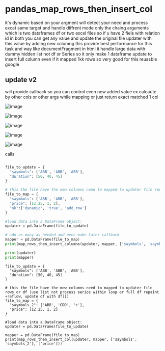 # pandas_map_rows_then_insert_col

it's dynamic based on your argment will detect your need and process excat same target and handle diffrent mode only the chaing arguments which is two dataframes df or two excel files so if  u have 2 fiels with relation id in both you can get any value and update the original file updater with this value by adding new columng this provide best performance for this task and way like documentFragment in html it handle large data with dummy hidden list not df or Series so it only make 1 dataframe update to insert full column even if it mapped 1kk rows so very good for this reuasble google

## update v2
will provide callback so you can control even new added value ex calcaute by other cols or other args while mapping or just return exact matched 1 col



![image](https://github.com/user-attachments/assets/50886713-be55-4185-88e5-86215c66054f)

![image](https://github.com/user-attachments/assets/bf7503b1-2587-4885-83cc-6115ae315966)

![image](https://github.com/user-attachments/assets/956df466-f982-41f2-9db1-3f3e87b59fd7)

![image](https://github.com/user-attachments/assets/29024ec4-0135-41cb-b6a2-25f5ab48da21)

![image](https://github.com/user-attachments/assets/b3024e6c-f88c-48aa-8b99-22e6317db20a)


calls

```python

file_to_update = {
  "saymbols": ['ABB', 'ABB', 'ABB'],
  "duration": [50, 40, 45]
}

# this the file have the new columns need to mapped to updater file rows or df (use list not process serios within loop or full df repaint +reflow, update df with df[]) 
file_to_map = {
  "saymbols": ['ABB', 'ABB', 'ABB'],
  "price": [12.25, 1, 2],
  "ok":['dynamic', 'true', 'add_row']
}

#load data into a DataFrame object:
updater = pd.DataFrame(file_to_update)

# add as many as needed and even make later callback
mapper = pd.DataFrame(file_to_map)
print(map_rows_then_insert_columns(updater, mapper, ['saymbols', 'saymbols'], ['price', 'ok']))

print(updater)
print(mapper)

```


```
file_to_update = {
  "saymbols": ['ABB', 'ABB', 'ABB'],
  "duration": [50, 40, 45]
}

# this the file have the new columns need to mapped to updater file rows or df (use list not process serios within loop or full df repaint +reflow, update df with df[]) 
file_to_map = {
  "saymbols_2": ['ABB', 'CDD', 'c'],
  "price": [12.25, 1, 2]
}

#load data into a DataFrame object:
updater = pd.DataFrame(file_to_update)

mapper = pd.DataFrame(file_to_map)
print(map_rows_then_insert_col(updater, mapper, ['saymbols', 'saymbols_2'], ['price']))
```
